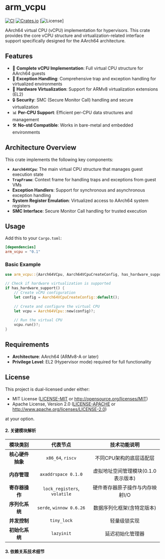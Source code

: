 # arm_vcpu

[![CI](https://github.com/arceos-hypervisor/arm_vcpu/actions/workflows/ci.yml/badge.svg?branch=master)](https://github.com/arceos-hypervisor/arm_vcpu/actions/workflows/ci.yml)
[![Crates.io](https://img.shields.io/crates/v/arm_vcpu)](https://crates.io/crates/arm_vcpu)
[![License](https://img.shields.io/badge/License-MIT%20OR%20Apache--2.0-blue.svg)]

AArch64 virtual CPU (vCPU) implementation for hypervisors. This crate provides the core vCPU structure and virtualization-related interface support specifically designed for the AArch64 architecture.

## Features

- 🔧 **Complete vCPU Implementation**: Full virtual CPU structure for AArch64 guests
- 🚀 **Exception Handling**: Comprehensive trap and exception handling for virtualized environments
- 🎯 **Hardware Virtualization**: Support for ARMv8 virtualization extensions (EL2)
- 🔒 **Security**: SMC (Secure Monitor Call) handling and secure virtualization
- 📊 **Per-CPU Support**: Efficient per-CPU data structures and management
- 🛠️ **No-std Compatible**: Works in bare-metal and embedded environments

## Architecture Overview

This crate implements the following key components:

- **`Aarch64VCpu`**: The main virtual CPU structure that manages guest execution state
- **`TrapFrame`**: Context frame for handling traps and exceptions from guest VMs  
- **Exception Handlers**: Support for synchronous and asynchronous exception handling
- **System Register Emulation**: Virtualized access to AArch64 system registers
- **SMC Interface**: Secure Monitor Call handling for trusted execution

## Usage

Add this to your `Cargo.toml`:

```toml
[dependencies]
arm_vcpu = "0.1"
```

### Basic Example

```rust
use arm_vcpu::{Aarch64VCpu, Aarch64VCpuCreateConfig, has_hardware_support};

// Check if hardware virtualization is supported
if has_hardware_support() {
    // Create vCPU configuration
    let config = Aarch64VCpuCreateConfig::default();
    
    // Create and configure the virtual CPU
    let vcpu = Aarch64VCpu::new(config)?;
    
    // Run the virtual CPU
    vcpu.run()?;
}
```

## Requirements

- **Architecture**: AArch64 (ARMv8-A or later)
- **Privilege Level**: EL2 (Hypervisor mode) required for full functionality

## License

This project is dual-licensed under either:

- MIT License ([LICENSE-MIT](LICENSE-MIT) or <http://opensource.org/licenses/MIT>)
- Apache License, Version 2.0 ([LICENSE-APACHE](LICENSE-APACHE) or <http://www.apache.org/licenses/LICENSE-2.0>)

at your option.

#### 2. **关键模块解析**

|     模块类别     |           代表节点           |            技术功能说明             |
| :--------------: | :--------------------------: | :---------------------------------: |
| **核心硬件抽象** |      `x86_64`, `riscv`       |       不同CPU架构的底层适配层       |
|   **内存管理**   |     `axaddrspace 0.1.0`      | 虚拟地址空间管理模块(0.1.0表示版本) |
|  **寄存器操作**  | `lock_registers`, `volatile` |   硬件寄存器原子操作与内存映射I/O   |
|  **序列化系统**  |   `serde`, `winnow 0.6.26`   |     数据序列化框架(含特定版本)      |
|   **并发控制**   |         `tiny_lock`          |            轻量级锁实现             |
|  **初始化系统**  |          `lazyinit`          |          延迟初始化管理器           |

#### 3. **依赖关系技术细节**